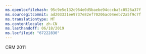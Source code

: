 ```yaml
---
ms.openlocfilehash: 95c9e5e132c964e0d5baebe94cccba5c0526a37f
ms.sourcegitcommit: ad203331ee9737e82ef70206ac04eeb72a5f9c7f
ms.translationtype: MT
ms.contentlocale: zh-CN
ms.lasthandoff: 06/18/2019
ms.locfileid: "67222830"
---
```

CRM 2011